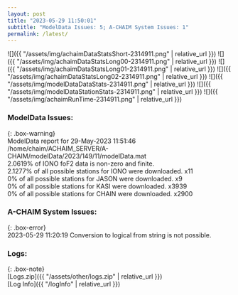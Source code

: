```yaml
---
layout: post
title: "2023-05-29 11:50:01"
subtitle: "ModelData Issues: 5; A-CHAIM System Issues: 1"
permalink: /latest/
---
```


![]({{ "/assets/img/achaimDataStatsShort-2314911.png" | relative_url }})
![]({{ "/assets/img/achaimDataStatsLong00-2314911.png" | relative_url }})
![]({{ "/assets/img/achaimDataStatsLong01-2314911.png" | relative_url }})
![]({{ "/assets/img/achaimDataStatsLong02-2314911.png" | relative_url }})
![]({{ "/assets/img/modelDataDataStats-2314911.png" | relative_url }})
![]({{ "/assets/img/modelDataStationStats-2314911.png" | relative_url }})
![]({{ "/assets/img/achaimRunTime-2314911.png" | relative_url }})


### ModelData Issues:  
  
{: .box-warning}  
 ModelData report for 29-May-2023 11:51:46   
 /home/chaim/ACHAIM_SERVER/A-CHAIM/modelData/2023/149/11/modelData.mat   
 2.0619% of IONO foF2 data is non-zero and finite.   
 2.1277% of all possible stations for IONO were downloaded. x11   
 0% of all possible stations for JASON were downloaded. x9   
 0% of all possible stations for KASI were downloaded. x3939   
 0% of all possible stations for CHAIN were downloaded. x2900   
  
### A-CHAIM System Issues:  
  
{: .box-error}  
2023-05-29 11:20:19 Conversion to logical from string is not possible.  

### Logs:  
  
{: .box-note}  
[Logs.zip]({{ "/assets/other/logs.zip" | relative_url }})  
[Log Info]({{ "/logInfo" | relative_url }})  
